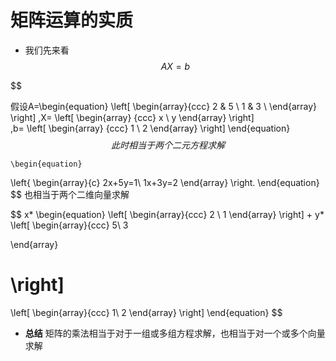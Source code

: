 # 矩阵运算的实质

- 我们先来看
$$AX = b$$

$$

假设A=\begin{equation}
 \left[
 \begin{array}{ccc}
     2 & 5 \\
	   1 & 3 \\
 \end{array}
 \right] 
 ,X=
 \left[
 \begin{array} {ccc}
 x \\
 y
 \end{array}
\right]  
,b=
\left[
 \begin{array} {ccc}
 1 \\
2 
 \end{array}
\right] 
 \end{equation}
$$
此时相当于两个二元方程求解
$$

	\begin{equation}
 \left\{
 \begin{array}{c}
2x+5y=1\\
1x+3y=2
 \end{array}
 \right.
 \end{equation}
$$
也相当于两个二维向量求解

$$
x*
\begin{equation}
\left[
\begin{array}{ccc}
2 \\
1
\end{array}
\right]
+
y*
\left[
\begin{array}{ccc}
5\\
3

\end{array}

\right]
=
\left[
\begin{array}{ccc}
1\\
2
\end{array}
\right]
\end{equation}
$$

- **总结** 矩阵的乘法相当于对于一组或多组方程求解，也相当于对一个或多个向量求解





